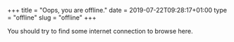+++
title = "Oops, you are offline."
date = 2019-07-22T09:28:17+01:00
type = "offline"
slug = "offline"
+++

You should try to find some internet connection to browse here.
